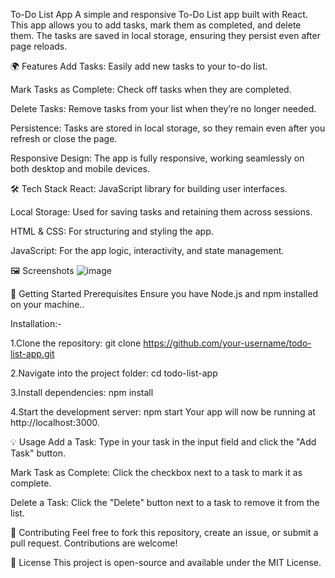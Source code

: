 To-Do List App
A simple and responsive To-Do List app built with React. This app allows you to add tasks, mark them as completed, and delete them. The tasks are saved in local storage, ensuring they persist even after page reloads.

🌍 Features
Add Tasks: Easily add new tasks to your to-do list.

Mark Tasks as Complete: Check off tasks when they are completed.

Delete Tasks: Remove tasks from your list when they’re no longer needed.

Persistence: Tasks are stored in local storage, so they remain even after you refresh or close the page.

Responsive Design: The app is fully responsive, working seamlessly on both desktop and mobile devices.

🛠️ Tech Stack
React: JavaScript library for building user interfaces.

Local Storage: Used for saving tasks and retaining them across sessions.

HTML & CSS: For structuring and styling the app.

JavaScript: For the app logic, interactivity, and state management.

🖼️ Screenshots
![image](https://github.com/user-attachments/assets/50b77b20-7c97-4956-9ef9-55ea55d29b20)


🚀 Getting Started
Prerequisites
Ensure you have Node.js and npm installed on your machine..

Installation:-

1.Clone the repository: git clone https://github.com/your-username/todo-list-app.git

2.Navigate into the project folder: cd todo-list-app

3.Install dependencies: npm install

4.Start the development server: npm start
Your app will now be running at http://localhost:3000.

💡 Usage
Add a Task: Type in your task in the input field and click the "Add Task" button.

Mark Task as Complete: Click the checkbox next to a task to mark it as complete.

Delete a Task: Click the "Delete" button next to a task to remove it from the list.

💬 Contributing
Feel free to fork this repository, create an issue, or submit a pull request. Contributions are welcome!

📄 License
This project is open-source and available under the MIT License.
